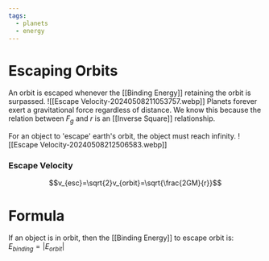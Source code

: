 ```yaml
---
tags:
  - planets
  - energy
---
```

# Escaping Orbits
An orbit is escaped whenever the [[Binding Energy]] retaining the orbit is surpassed.
![[Escape Velocity-20240508211053757.webp]]
Planets forever exert a gravitational force regardless of distance. We know this because the relation between $F_{g}$ and $r$ is an [[Inverse Square]] relationship.

For an object to 'escape' earth's orbit, the object must reach infinity. 
![[Escape Velocity-20240508212506583.webp]]
### Escape Velocity
$$v_{esc}=\sqrt{2}v_{orbit}=\sqrt{\frac{2GM}{r}}$$
# Formula
If an object is in orbit, then the [[Binding Energy]] to escape orbit is:
$E_{binding} = |E_{orbit}|$
